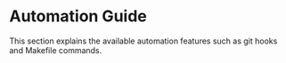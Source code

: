 # Automation Guide

This section explains the available automation features such as git hooks and Makefile commands.
